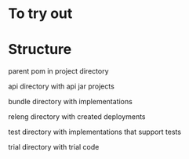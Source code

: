 # To try out

# Structure

parent pom in project directory

api directory with api jar projects

bundle directory with implementations

releng directory with created deployments

test directory with implementations that support tests

trial directory with trial code
